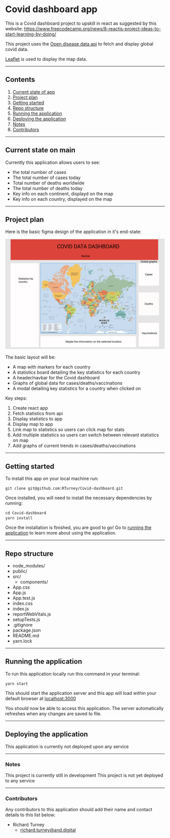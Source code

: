 # Covid dashboard app

This is a Covid dashboard project to upskill in react as suggested by this website:
https://www.freecodecamp.org/news/8-reactjs-project-ideas-to-start-learning-by-doing/

This project uses the [Open disease data api](https://disease.sh/) to fetch and display global covid data.

[Leaflet](https://leafletjs.com/index.html) is used to display the map data.

---

## Contents

1. [Current state of app](#Current-state-on-main)
2. [Project plan](#Project-plan)
3. [Getting started](#Getting-started)
4. [Repo structure](#Repo-structure)
5. [Running the application](#Running-the-application)
6. [Deploying the application](#Deploying-the-application)
7. [Notes](#Notes)
8. [Contributors](#Contributors)

---

## Current state on main

Currently this application allows users to see:

- the total number of cases
- The total number of cases today
- Total number of deaths worldwide
- The total number of deaths today
- Key info on each continent, displayd on the map
- Key info on each country, displayed on the map

---

## Project plan

Here is the basic figma design of the application in it's end-state:

<img src='public/Covid-dashboard.png'>

The basic layout will be:

- A map with markers for each country
- A statistics board detailing the key statistics for each country
- A header/navbar for the Covid dashboard
- Graphs of global data for cases/deaths/vaccinations
- A modal detailing key statistics for a country when clicked on

Key steps:

1. Create react app
2. Fetch statistics from api
3. Display statistics to app
4. Display map to app
5. Link map to statistics so users can click map for stats
6. Add multiple statistics so users can switch between relevant statistics on map
7. Add graphs of current trends in cases/deaths/vaccinations

---

## Getting started

To install this app on your local machine run:

```
git clone git@github.com:RTurney/Covid-dashboard.git
```

Once installed, you will need to install the necessary dependencies by running:

```
cd Covid-dashboard
yarn install
```

Once the installation is finished, you are good to go!
Go to [running the application](#running-the-application) to learn more about using the application.

---

## Repo structure

- node_modules/
- public/
- src/
  - components/
- App.css
- App.js
- App.test.js
- index.css
- index.js
- reportWebVitals.js
- setupTests.js
- .gitignore
- package.json
- README.md
- yarn.lock

---

## Running the application

To run this application locally run this command in your terminal:

```
yarn start
```

This should start the application server and this app will load within your default browser at [localhost:3000](http://localhost:3000)

You should now be able to access this application. The server automatically refreshes when any changes are saved to file.

---

## Deploying the application

This application is currently not deployed upon any service

---

### Notes

This project is currently still in development
This project is not yet deployed to any service

---

### Contributors

Any contributors to this application should add their name and contact details to this list below:

- Richard Turney
  - richard.turney@and.digital
